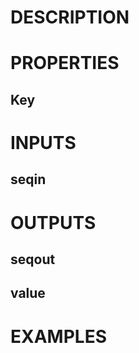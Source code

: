 # DESCRIPTION

# PROPERTIES

## Key

# INPUTS

## seqin

# OUTPUTS

## seqout

## value

# EXAMPLES
